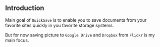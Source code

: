## Introduction

Main goal of `QuickSave` is to enable you to save documents from your favorite sites quickly in you favorite storage systems.

But for now saving picture to `Google Drive` and `Dropbox` from `Flickr` is my main focus. 
